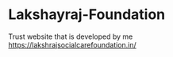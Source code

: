 # Lakshayraj-Foundation
Trust website that is developed by me 
https://lakshrajsocialcarefoundation.in/
